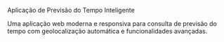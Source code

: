 Aplicação de Previsão do Tempo Inteligente

Uma aplicação web moderna e responsiva para consulta de previsão do tempo com geolocalização automática e funcionalidades avançadas.
